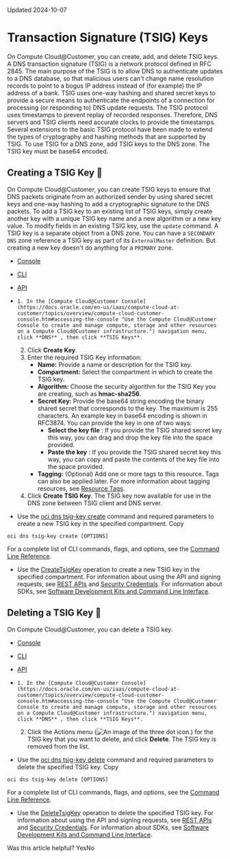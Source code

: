 Updated 2024-10-07
# Transaction Signature (TSIG) Keys
On Compute Cloud@Customer, you can create, add, and delete TSIG keys.
A DNS transaction signature (TSIG) is a network protocol defined in RFC 2845. The main purpose of the TSIG is to allow DNS to authenticate updates to a DNS database, so that malicious users can't change name resolution records to point to a bogus IP address instead of (for example) the IP address of a bank. TSIG uses one-way hashing and shared secret keys to provide a secure means to authenticate the endpoints of a connection for processing (or responding to) DNS update requests. 
The TSIG protocol uses timestamps to prevent replay of recorded responses. Therefore, DNS servers and TSIG clients need accurate clocks to provide the timestamps. Several extensions to the basic TSIG protocol have been made to extend the types of cryptography and hashing methods that are supported by TSIG.
To use TSIG for a DNS zone, add TSIG keys to the DNS zone. The TSIG key must be base64 encoded. 
## Creating a TSIG Key 🔗 
On Compute Cloud@Customer, you can create TSIG keys to ensure that DNS packets originate from an authorized sender by using shared secret keys and one-way hashing to add a cryptographic signature to the DNS packets.
To add a TSIG key to an existing list of TSIG keys, simply create another key with a unique TSIG key name and a new algorithm or a new key value. To modify fields in an existing TSIG key, use the `update` command.
A TSIG key is a separate object from a DNS zone. You can have a `SECONDARY         DNS` zone reference a TSIG key as part of its `ExternalMaster` definition. But creating a new key doesn't do anything for a `PRIMARY` zone.
  * [Console](https://docs.oracle.com/en-us/iaas/compute-cloud-at-customer/topics/network/transaction-signature-keys.htm)
  * [CLI](https://docs.oracle.com/en-us/iaas/compute-cloud-at-customer/topics/network/transaction-signature-keys.htm)
  * [API](https://docs.oracle.com/en-us/iaas/compute-cloud-at-customer/topics/network/transaction-signature-keys.htm)


  *     1. In the [Compute Cloud@Customer Console](https://docs.oracle.com/en-us/iaas/compute-cloud-at-customer/topics/overview/compute-cloud-customer-console.htm#accessing-the-console "Use the Compute Cloud@Customer Console to create and manage compute, storage and other resources on a Compute Cloud@Customer infrastructure.") navigation menu, click **DNS** , then click **TSIG Keys**. 
    2. Click **Create Key**.
    3. Enter the required TSIG Key information:
       * **Name:** Provide a name or description for the TSIG key.
       * **Compartment:** Select the compartment in which to create the TSIG key.
       * **Algorithm:** Choose the security algorithm for the TSIG Key you are creating, such as **hmac-sha256**.
       * **Secret Key:** Provide the base64 string encoding the binary shared secret that corresponds to the key. The maximum is 255 characters. An example key in base64 encoding is shown in RFC3874. You can provide the key in one of two ways:
         * **Select the key file** : If you provide the TSIG shared secret key this way, you can drag and drop the key file into the space provided.
         * **Paste the key** : If you provide the TSIG shared secret key this way, you can copy and paste the contents of the key file into the space provided.
       * **Tagging:** (Optional) Add one or more tags to this resource. Tags can also be applied later. For more information about tagging resources, see [Resource Tags](https://docs.oracle.com/iaas/Content/General/Concepts/resourcetags.htm).
    4. Click **Create TSIG Key**.
The TSIG key now available for use in the DNS zone between TSIG client and DNS server.
  * Use the [oci dns tsig-key create](https://docs.oracle.com/iaas/tools/oci-cli/latest/oci_cli_docs/cmdref/dns/tsig-key/create.html) command and required parameters to create a new TSIG key in the specified compartment.
Copy
```
oci dns tsig-key create [OPTIONS]
```

For a complete list of CLI commands, flags, and options, see the [Command Line Reference](https://docs.oracle.com/iaas/tools/oci-cli/latest/oci_cli_docs/index.html).
  * Use the [CreateTsigKey](https://docs.oracle.com/iaas/api/#/en/dns/latest/TsigKey/CreateTsigKey) operation to create a new TSIG key in the specified compartment.
For information about using the API and signing requests, see [REST APIs](https://docs.oracle.com/iaas/Content/API/Concepts/usingapi.htm#REST_APIs) and [Security Credentials](https://docs.oracle.com/iaas/Content/General/Concepts/credentials.htm). For information about SDKs, see [Software Development Kits and Command Line Interface](https://docs.oracle.com/iaas/Content/API/Concepts/sdks.htm#Software_Development_Kits_and_Command_Line_Interface).


## Deleting a TSIG Key 🔗 
On Compute Cloud@Customer, you can delete a TSIG key.
  * [Console](https://docs.oracle.com/en-us/iaas/compute-cloud-at-customer/topics/network/transaction-signature-keys.htm)
  * [CLI](https://docs.oracle.com/en-us/iaas/compute-cloud-at-customer/topics/network/transaction-signature-keys.htm)
  * [API](https://docs.oracle.com/en-us/iaas/compute-cloud-at-customer/topics/network/transaction-signature-keys.htm)


  *     1. In the [Compute Cloud@Customer Console](https://docs.oracle.com/en-us/iaas/compute-cloud-at-customer/topics/overview/compute-cloud-customer-console.htm#accessing-the-console "Use the Compute Cloud@Customer Console to create and manage compute, storage and other resources on a Compute Cloud@Customer infrastructure.") navigation menu, click **DNS** , then click **TSIG Keys**. 
    2. Click the Actions menu (![An image of the three dot icon.](https://docs.oracle.com/en-us/iaas/compute-cloud-at-customer/images/three-dots.png)) for the TSIG key that you want to delete, and click **Delete**.
The TSIG key is removed from the list.
  * Use the [oci dns tsig-key delete](https://docs.oracle.com/iaas/tools/oci-cli/latest/oci_cli_docs/cmdref/dns/tsig-key/delete.html) command and required parameters to delete the specified TSIG key.
Copy
```
oci dns tsig-key delete [OPTIONS]
```

For a complete list of CLI commands, flags, and options, see the [Command Line Reference](https://docs.oracle.com/iaas/tools/oci-cli/latest/oci_cli_docs/index.html).
  * Use the [DeleteTsigKey](https://docs.oracle.com/iaas/api/#/en/dns/latest/TsigKey/DeleteTsigKey) operation to delete the specified TSIG key.
For information about using the API and signing requests, see [REST APIs](https://docs.oracle.com/iaas/Content/API/Concepts/usingapi.htm#REST_APIs) and [Security Credentials](https://docs.oracle.com/iaas/Content/General/Concepts/credentials.htm). For information about SDKs, see [Software Development Kits and Command Line Interface](https://docs.oracle.com/iaas/Content/API/Concepts/sdks.htm#Software_Development_Kits_and_Command_Line_Interface).


Was this article helpful?
YesNo

